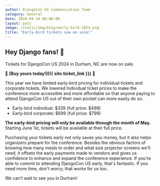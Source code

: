 ```yaml
---
author: DjangoCon US Communication Team
category: General
date: 2024-04-24 06:00:00
layout: post
image: /static/img/blog/early-bird-2024.png
title: "Early-bird tickets now on sale!"
---
```


## Hey Django fans! 👋

Tickets for DjangoCon US 2024 in Durham, NC are now on sale.

:ox: **[Buy yours today!]({{ site.ticket_link }})** :ox:

This year we have limited early-bird pricing for individual tickets and corporate tickets. We lowered Individual ticket prices to make the conference more accessible and more affordable so that anyone paying to attend DjangoCon US out of their own pocket can more easily do so.

- Early-bird individual: $339 (full price: $499)
- Early-bird corporate: $699 (full price: $799)

**The early-bird pricing will only be available through the month of May.** Starting June 1st, tickets will be available at their full price.

Purchasing your tickets early not only saves you money, but it also helps organizers prepare for the conference. Besides the obvious factors of knowing how many meals to order and what size projector screens we'll need, it offsets the early payments made to vendors and gives us confidence to enhance and expand the conference experience. If you're able to commit to attending DjangoCon US early, that's fantastic. If you need more time, don't worry; that works for us too.

We can’t wait to see you in Durham!

